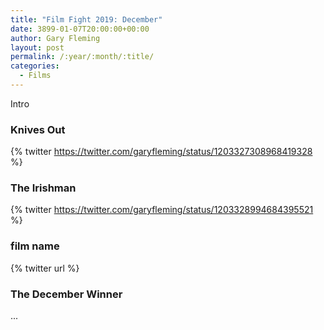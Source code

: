 ```yaml
---
title: "Film Fight 2019: December"
date: 3899-01-07T20:00:00+00:00
author: Gary Fleming
layout: post
permalink: /:year/:month/:title/
categories:
  - Films
---
```


Intro

### Knives Out

{% twitter https://twitter.com/garyfleming/status/1203327308968419328 %}

### The Irishman

{% twitter https://twitter.com/garyfleming/status/1203328994684395521 %}

### film name

{% twitter url %}


### The December Winner

...
